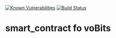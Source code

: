 [![Known Vulnerabilities](https://snyk.io/test/github/vobits/smart_contract/badge.svg?targetFile=package.json)](https://snyk.io/test/github/vobits/smart_contract?targetFile=package.json)
[![Build Status](https://travis-ci.org/voBits/smart_contract.svg?branch=master)](https://travis-ci.org/voBits/smart_contract)

# smart_contract fo voBits
